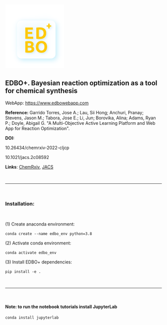 
# <img src="EDBOLogo.png" width="190">

## **EDBO+**. Bayesian reaction optimization as a tool for chemical synthesis

WebApp: https://www.edbowebapp.com

**Reference:** Garrido Torres, Jose A.; Lau, Sii Hong; Anchuri, Pranay; Stevens, Jason M.; Tabora, Jose E.; Li, Jun; Borovika, Alina; Adams, Ryan P.; Doyle, Abigail G. "A Multi-Objective Active Learning Platform and Web App for Reaction Optimization".

**DOI:** 

10.26434/chemrxiv-2022-cljcp

10.1021/jacs.2c08592

**Links**:
[ChemRxiv](https://chemrxiv.org/engage/chemrxiv/article-details/62f6966269f3a5df46b5584b), 
[JACS](https://pubs.acs.org/doi/full/10.1021/jacs.2c08592)


<br>

---

<br>

### Installation:

<br>

(1) Create anaconda environment:

```
conda create --name edbo_env python=3.8
```

(2) Activate conda environment:

```
conda activate edbo_env
```

(3) Install EDBO+ dependencies:

```
pip install -e .
```

<br>

---

<br>

#### **Note**: to run the notebook tutorials install JupyterLab

```
conda install jupyterlab
```
